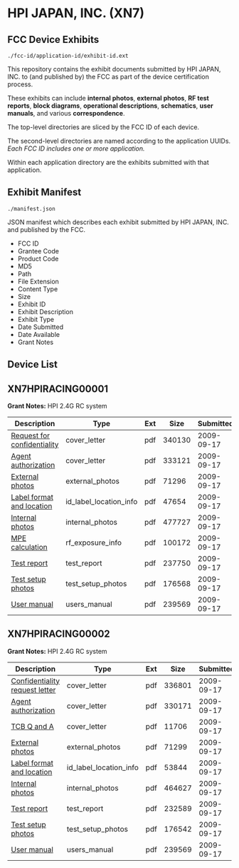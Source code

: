 # HPI JAPAN, INC. (XN7)
## FCC Device Exhibits

```
./fcc-id/application-id/exhibit-id.ext
```

This repository contains the exhibit documents submitted by HPI JAPAN, INC. to (and published by) the FCC as part of the device certification process.

These exhibits can include **internal photos**, **external photos**, **RF test reports**, **block diagrams**, **operational descriptions**, **schematics**, **user manuals**, and various **correspondence**.

The top-level directories are sliced by the FCC ID of each device.

The second-level directories are named according to the application UUIDs. *Each FCC ID includes one or more application.*

Within each application directory are the exhibits submitted with that application. 

## Exhibit Manifest

```
./manifest.json
```

JSON manifest which describes each exhibit submitted by HPI JAPAN, INC. and published by the FCC.

- FCC ID
- Grantee Code
- Product Code
- MD5
- Path
- File Extension
- Content Type
- Size
- Exhibit ID
- Exhibit Description
- Exhibit Type
- Date Submitted
- Date Available
- Grant Notes

## Device List
## XN7HPIRACING00001
**Grant Notes:** HPI 2.4G RC system

| Description | Type | Ext | Size | Submitted | Available |
| ----------- | ---- | --- | ---- | --------- | --------- |
| [Request for confidentiality](XN7HPIRACING00001/c6e3e4bff63d40e07f7fa27ddd0446dc/1170772.pdf) | cover_letter | pdf | 340130 | 2009-09-17 | 2009-09-17 |
| [Agent authorization](XN7HPIRACING00001/c6e3e4bff63d40e07f7fa27ddd0446dc/1170773.pdf) | cover_letter | pdf | 333121 | 2009-09-17 | 2009-09-17 |
| [External photos](XN7HPIRACING00001/c6e3e4bff63d40e07f7fa27ddd0446dc/1170774.pdf) | external_photos | pdf | 71296 | 2009-09-17 | 2009-09-17 |
| [Label format and location](XN7HPIRACING00001/c6e3e4bff63d40e07f7fa27ddd0446dc/1170775.pdf) | id_label_location_info | pdf | 47654 | 2009-09-17 | 2009-09-17 |
| [Internal photos](XN7HPIRACING00001/c6e3e4bff63d40e07f7fa27ddd0446dc/1170776.pdf) | internal_photos | pdf | 477727 | 2009-09-17 | 2009-09-17 |
| [MPE calculation](XN7HPIRACING00001/c6e3e4bff63d40e07f7fa27ddd0446dc/1170777.pdf) | rf_exposure_info | pdf | 100172 | 2009-09-17 | 2009-09-17 |
| [Test report](XN7HPIRACING00001/c6e3e4bff63d40e07f7fa27ddd0446dc/1170771.pdf) | test_report | pdf | 237750 | 2009-09-17 | 2009-09-17 |
| [Test setup photos](XN7HPIRACING00001/c6e3e4bff63d40e07f7fa27ddd0446dc/1170778.pdf) | test_setup_photos | pdf | 176568 | 2009-09-17 | 2009-09-17 |
| [User manual](XN7HPIRACING00001/c6e3e4bff63d40e07f7fa27ddd0446dc/1170779.pdf) | users_manual | pdf | 239569 | 2009-09-17 | 2009-09-17 |
## XN7HPIRACING00002
**Grant Notes:** HPI 2.4G RC system

| Description | Type | Ext | Size | Submitted | Available |
| ----------- | ---- | --- | ---- | --------- | --------- |
| [Confidentiality request letter](XN7HPIRACING00002/09a21dbb6d0a661c1172774ff34387a7/1170785.pdf) | cover_letter | pdf | 336801 | 2009-09-17 | 2009-09-17 |
| [Agent authorization](XN7HPIRACING00002/09a21dbb6d0a661c1172774ff34387a7/1170786.pdf) | cover_letter | pdf | 330171 | 2009-09-17 | 2009-09-17 |
| [TCB Q and A](XN7HPIRACING00002/09a21dbb6d0a661c1172774ff34387a7/1170789.pdf) | cover_letter | pdf | 11706 | 2009-09-17 | 2009-09-17 |
| [External photos](XN7HPIRACING00002/09a21dbb6d0a661c1172774ff34387a7/1170787.pdf) | external_photos | pdf | 71299 | 2009-09-17 | 2009-09-17 |
| [Label format and location](XN7HPIRACING00002/09a21dbb6d0a661c1172774ff34387a7/1170788.pdf) | id_label_location_info | pdf | 53844 | 2009-09-17 | 2009-09-17 |
| [Internal photos](XN7HPIRACING00002/09a21dbb6d0a661c1172774ff34387a7/1170783.pdf) | internal_photos | pdf | 464627 | 2009-09-17 | 2009-09-17 |
| [Test report](XN7HPIRACING00002/09a21dbb6d0a661c1172774ff34387a7/1170784.pdf) | test_report | pdf | 232589 | 2009-09-17 | 2009-09-17 |
| [Test setup photos](XN7HPIRACING00002/09a21dbb6d0a661c1172774ff34387a7/1170790.pdf) | test_setup_photos | pdf | 176542 | 2009-09-17 | 2009-09-17 |
| [User manual](XN7HPIRACING00002/09a21dbb6d0a661c1172774ff34387a7/1170791.pdf) | users_manual | pdf | 239569 | 2009-09-17 | 2009-09-17 |
